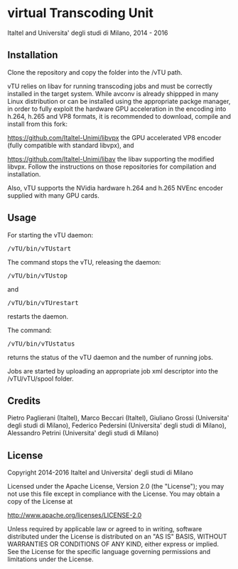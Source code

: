 <!---
    Copyright 2014-2016 Italtel and Universita' degli studi di Milano

    Licensed under the Apache License, Version 2.0 (the "License");
    you may not use this file except in compliance with the License.
    You may obtain a copy of the License at

    http://www.apache.org/licenses/LICENSE-2.0

    Unless required by applicable law or agreed to in writing, software
    distributed under the License is distributed on an "AS IS" BASIS,
    WITHOUT WARRANTIES OR CONDITIONS OF ANY KIND, either express or implied.
    See the License for the specific language governing permissions and
    limitations under the License.

-->
# virtual Transcoding Unit
Italtel and Universita' degli studi di Milano, 2014 - 2016


## Installation
Clone the repository and copy the folder into the /vTU path.

vTU relies on libav for running transcoding jobs and must be correctly installed in the target system.
While avconv is already shippped in many Linux distribution or can be installed using the appropriate packge manager, in order to fully exploit the hardware GPU acceleration in the encoding into h.264, h.265 and VP8 formats, it is recommended to download, compile and install from this fork:

https://github.com/Italtel-Unimi/libvpx
the GPU accelerated VP8 encoder (fully compatible with standard libvpx), and

https://github.com/Italtel-Unimi/libav
the libav supporting the modified libvpx.
Follow the instructions on those repositories for compilation and installation.

Also, vTU supports the NVidia hardware h.264 and h.265 NVEnc encoder supplied with many GPU cards.


## Usage
For starting the vTU daemon:
<pre>
/vTU/bin/vTUstart
</pre>

The command stops the vTU, releasing the daemon:
<pre>
/vTU/bin/vTUstop
</pre>
and
<pre>
/vTU/bin/vTUrestart
</pre>
restarts the daemon.

The command:
<pre>
/vTU/bin/vTUstatus
</pre>
returns the status of the vTU daemon and the number of running jobs.


Jobs are started by uploading an appropriate job xml descriptor into the /vTU/vTU/spool folder.


## Credits
Pietro Paglierani (Italtel), Marco Beccari (Italtel), Giuliano Grossi (Universita' degli studi di Milano), Federico Pedersini (Universita' degli studi di Milano), Alessandro Petrini (Universita' degli studi di Milano)

## License
Copyright 2014-2016 Italtel and Universita' degli studi di Milano

Licensed under the Apache License, Version 2.0 (the "License");
you may not use this file except in compliance with the License.
You may obtain a copy of the License at

http://www.apache.org/licenses/LICENSE-2.0

Unless required by applicable law or agreed to in writing, software
distributed under the License is distributed on an "AS IS" BASIS,
WITHOUT WARRANTIES OR CONDITIONS OF ANY KIND, either express or implied.
See the License for the specific language governing permissions and
limitations under the License.
